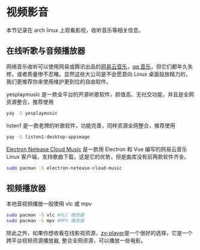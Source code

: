 # 视频影音

本节记录在 arch linux 上观看影视，收听音乐等相关信息。

## 在线听歌与音频播放器

网络音乐收听可以使用网易或腾讯出品的[网易云音乐](https://aur.archlinux.org/packages/netease-cloud-music/)，[qq 音乐](https://aur.archlinux.org/packages/qqmusic-bin/)，但它们都年久失修，或者质量惨不忍睹。显然这些大公司是不会愿意向 Linux 桌面投放精力的，我们更推荐你来使用维护更到位的自由软件。

yesplaymusic 是一款全平台的开源听歌软件，颜值高、无社交功能，并且是全网资源整合，推荐使用

```bash
yay -S yesplaymusic
```

listen1 是一款老牌的听歌软件，功能完善，同样资源全网整合，推荐使用

```bash
yay -S listen1-desktop-appimage
```

[Electron Netease Cloud Music](https://github.com/Rocket1184/electron-netease-cloud-music) 是一款用 Electron 和 Vue 编写的网易云音乐 Linux 客户端，支持歌曲下载，这是它的优势，但是曲库没有前两款软件齐全。

```bash
sudo pacman -S electron-netease-cloud-music
```

## 视频播放器

本地音视频播放一般使用 vlc 或 mpv

```bash
sudo pacman -S vlc #VLC 播放器
sudo pacman -S mpv #MPV 播放器
```

除此之外，如果你想收看在线影视资源，[zy-player](https://aur.archlinux.org/packages/zy-player-bin/)是一个很好的选择，它是一个跨平台视频资源播放器, 整合全网资源，可以播放一些电影。
